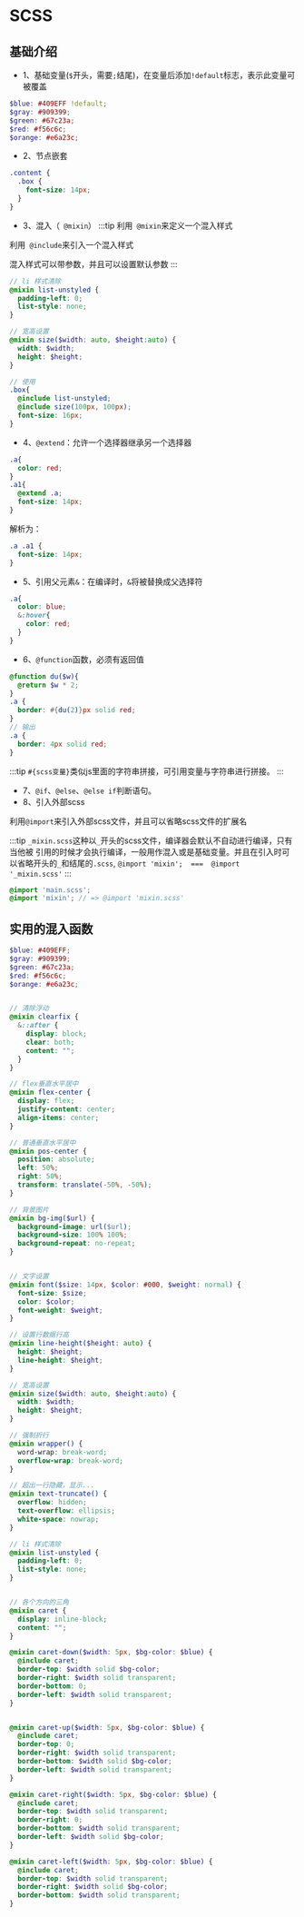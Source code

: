 # SCSS

## 基础介绍

* 1、基础变量(```$```开头，需要```;```结尾)，在变量后添加```!default```标志，表示此变量可被覆盖
```scss
$blue: #409EFF !default;
$gray: #909399;
$green: #67c23a;
$red: #f56c6c;
$orange: #e6a23c;
```

* 2、节点嵌套
```scss
.content {
  .box {
    font-size: 14px;
  }
}
```

* 3、混入（``` @mixin```）
:::tip
利用``` @mixin```来定义一个混入样式

利用``` @include```来引入一个混入样式

混入样式可以带参数，并且可以设置默认参数
:::

```scss
// li 样式清除
@mixin list-unstyled {
  padding-left: 0;
  list-style: none;
}

// 宽高设置
@mixin size($width: auto, $height:auto) {
  width: $width;
  height: $height;
}

// 使用
.box{
  @include list-unstyled;
  @include size(100px, 100px);
  font-size: 16px;
}
```

* 4、```@extend```：允许一个选择器继承另一个选择器
```scss
.a{
  color: red;
}
.a1{
  @extend .a;
  font-size: 14px;
}
```
解析为：
```css
.a .a1 {
  font-size: 14px;
}
```
* 5、引用父元素```&```：在编译时，```&```将被替换成父选择符
```scss
.a{
  color: blue;
  &:hover{
    color: red;
  }
}
```
* 6、```@function```函数，必须有返回值
```scss
@function du($w){
  @return $w * 2;
}
.a {
  border: #{du(2)}px solid red;
}
// 输出
.a {
  border: 4px solid red;
}
```
:::tip
```#{scss变量}```类似js里面的字符串拼接，可引用变量与字符串进行拼接。
:::
* 7、```@if```、```@else```、```@else if```判断语句。
* 8、引入外部scss

利用```@import```来引入外部scss文件，并且可以省略scss文件的扩展名

:::tip
```_mixin.scss```这种以```_```开头的scss文件，编译器会默认不自动进行编译，只有当他被
引用的时候才会执行编译，一般用作混入或是基础变量。并且在引入时可以省略开头的```_```和结尾的```.scss```,
```@import 'mixin';  ===  @import '_mixin.scss'```
:::
```scss
@import 'main.scss';
@import 'mixin'; // => @import 'mixin.scss'
```

## 实用的混入函数

```scss
$blue: #409EFF;
$gray: #909399;
$green: #67c23a;
$red: #f56c6c;
$orange: #e6a23c;


// 清除浮动
@mixin clearfix {
  &::after {
    display: block;
    clear: both;
    content: "";
  }
}

// flex垂直水平居中
@mixin flex-center {
  display: flex;
  justify-content: center;
  align-items: center;
}

// 普通垂直水平居中
@mixin pos-center {
  position: absolute;
  left: 50%;
  right: 50%;
  transform: translate(-50%, -50%);
}

// 背景图片
@mixin bg-img($url) {
  background-image: url($url);
  background-size: 100% 100%;
  background-repeat: no-repeat;
}


// 文字设置
@mixin font($size: 14px, $color: #000, $weight: normal) {
  font-size: $size;
  color: $color;
  font-weight: $weight;
}

// 设置行数据行高
@mixin line-height($height: auto) {
  height: $height;
  line-height: $height;
}

// 宽高设置
@mixin size($width: auto, $height:auto) {
  width: $width;
  height: $height;
}

// 强制折行
@mixin wrapper() {
  word-wrap: break-word;
  overflow-wrap: break-word;
}

// 超出一行隐藏，显示...
@mixin text-truncate() {
  overflow: hidden;
  text-overflow: ellipsis;
  white-space: nowrap;
}

// li 样式清除
@mixin list-unstyled {
  padding-left: 0;
  list-style: none;
}


// 各个方向的三角
@mixin caret {
  display: inline-block;
  content: "";
}

@mixin caret-down($width: 5px, $bg-color: $blue) {
  @include caret;
  border-top: $width solid $bg-color;
  border-right: $width solid transparent;
  border-bottom: 0;
  border-left: $width solid transparent;
}


@mixin caret-up($width: 5px, $bg-color: $blue) {
  @include caret;
  border-top: 0;
  border-right: $width solid transparent;
  border-bottom: $width solid $bg-color;
  border-left: $width solid transparent;
}

@mixin caret-right($width: 5px, $bg-color: $blue) {
  @include caret;
  border-top: $width solid transparent;
  border-right: 0;
  border-bottom: $width solid transparent;
  border-left: $width solid $bg-color;
}

@mixin caret-left($width: 5px, $bg-color: $blue) {
  @include caret;
  border-top: $width solid transparent;
  border-right: $width solid $bg-color;
  border-bottom: $width solid transparent;
}

```